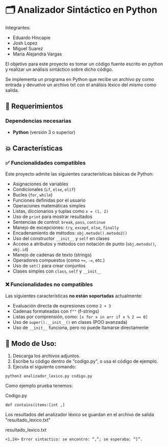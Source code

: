 # 🗂️ Analizador Sintáctico en Python

Integrantes:

- Eduardo Hincapie 
- Josh Lopez 
- Miguel Suarez 
- Maria Alejandra Vargas

El objetivo para este proyecto es tomar un código fuente escrito en python y realizar un análisis sintáctico sobre dicho código. 

Se implementa un programa en Python que recibe un archivo py como entrada y devuelve un archivo txt con el análisis léxico del mismo como salida.

## 🧷 Requerimientos

### Dependencias necesarias

- **Python** (versión 3 o superior)


## 💥 Características

### ✅ Funcionalidades compatibles

Este proyecto admite las siguientes características básicas de Python:

* Asignaciones de variables
* Condicionales (`if`, `else`, `elif`)
* Bucles (`for`, `while`)
* Funciones definidas por el usuario
* Operaciones matemáticas simples
* Listas, diccionarios y tuplas como `x = (1, 2)`
* Uso de `print` para mostrar resultados
* Sentencias de control: `break`, `pass`, `continue`
* Manejo de excepciones: `try`, `except`, `else`, `finally`
* Encadenamiento de métodos: `obj.metodo().metodo2()`
* Uso del constructor `__init__` y `self` en clases
* Acceso a atributos y métodos con notación de punto (`obj.metodo()`, `obj.id`)
* Manejo de cadenas de texto (strings)
* Operadores compuestos (como `+=`, `-=`, etc.)
* Uso de `set()` para crear conjuntos
* Clases simples con `class`, `self` y `__init__`


### ❌ Funcionalidades no compatibles

Las siguientes características **no están soportadas** actualmente:

* Evaluación directa de expresiones como `2 + 3`
* Cadenas formateadas con `f""` (f-strings)
* Listas por comprensión, como: `[x for x in arr if x % 2 == 0]`
* Uso de `super().__init__()` en clases (POO avanzada)
* Uso de `__init__` funciona, pero no puede llamarse directamente


## 👾 Modo de Uso:
1. Descarga los archivos adjuntos.
2. Escribe tu código dentro de "codigo.py", o usa el código de ejemplo.
3. Ejecuta el siguiente comando:

```
python3 analizador_lexico.py codigo.py
```

Como ejemplo prueba tenemos:

Codigo.py
```
def contains(items:[int ,]
```

Los resultados del analizador léxico se guardan en el archivo de salida "resultado_lexico.txt"

resultado_lexico.txt
```
<1,24> Error sintactico: se encontro: “,”; se esperaba: “]”.
```
